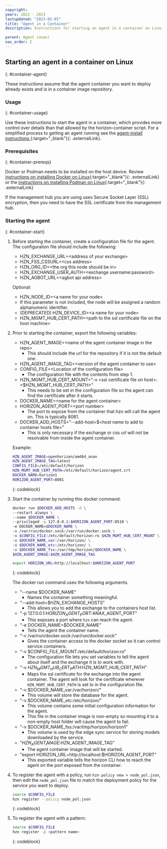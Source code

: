 ```yaml
---
copyright:
years: 2022 - 2023
lastupdated: "2023-02-05"
title: "Agent in a Container"
description: Instructions for starting an agent in a container on Linux

parent: Agent (anax)
nav_order: 2
---
```


## Starting an agent in a container on Linux
{: #container-agent}

These instructions assume that the agent container you want to deploy already exists and is in a container image repository.

### Usage
{: #container-usage}

Use these instructions to start the agent in a container, which provides more control over details than that allowed by the horizon-container script. For a simplified process to getting an agent running see the [agent-install instructions ](https://github.com/open-horizon/anax/tree/master/agent-install){:target="_blank"}{: .externalLink}.

### Prerequisites
{: #container-prereqs}

Docker or Podman needs to be installed on the host device. Review [instructions on installing Docker on Linux](https://docs.docker.com/engine/install/){:target="_blank"}{: .externalLink} or the [instructions on installing Podman on Linux](https://podman.io/getting-started/installation){:target="_blank"}{: .externalLink}

If the management hub you are using uses Secure Socket Layer (SSL) encryption, then you need to have the SSL certificate from the management hub.

### Starting the agent
{: #container-start}

1. Before starting the container, create a configuration file for the agent. The configuration file should include the following:

   * HZN_EXCHANGE_URL=\<address of your exchange\>
   * HZN_FSS_CSSURL=\<css address\>
   * HZN_ORG_ID=\<the org this node should be in\>
   * HZN_EXCHANGE_USER_AUTH=\<exchange username:password\>
   * HZN_AGBOT_URL=\<agbot api address\>

   Optional:

   * HZN_NODE_ID=\<a name for your node\>
   * If this parameter is not included, the node will be assigned a random alphanumeric identifier.
   * (DEPRECATED) HZN_DEVICE_ID=\<a name for your node\>
   * HZN_MGMT_HUB_CERT_PATH=\<path to the ssl certificate file on the host machine\>

2. Prior to starting the container, export the following variables:

   * HZN_AGENT_IMAGE=\<name of the agent container image in the repo\>
     * This should include the url for the repository if it is not the default one.
   * HZN_AGENT_IMAGE_TAG=\<version of the agent container to use\>
   * CONFIG_FILE=\<Location of the configuration file\>
     * The configuration file with the contents from step 1.
   * HZN_MGMT_HUB_CERT_MOUNT="-v \<ssl certificate file on host\>:\<$HZN_MGMT_HUB_CERT_PATH\>"
     * This needs to be set in the configuration file so the agent can find the certificate after it starts.
   * DOCKER_NAME=\<name for the agent container\>
   * HORIZON_AGENT_PORT=\<port number\>
     * The port to expose from the container that hzn will call the agent on. This is typically 8081.
   * DOCKER_ADD_HOSTS="--add-host=$\<host name to add to container hosts file\>"
     * This is only necessary if the exchange or css url will not be resolvable from inside the agent container.

   Example:

   ```bash
   HZN_AGENT_IMAGE=openhorizon/amd64_anax
   HZN_AGENT_IMAGE_TAG=latest
   CONFIG_FILE=/etc/default/horizon
   HZN_MGMT_HUB_CERT_PATH=/etc/default/horizon/agent.crt
   DOCKER_NAME=horizon1
   HORIZON_AGENT_PORT=8081
   ```
   {: codeblock}

3. Start the container by running this docker command:

   ```bash
   docker run $DOCKER_ADD_HOSTS -d \
   --restart always \
   --name $DOCKER_NAME \
   --privileged -p 127.0.0.1:$HORIZON_AGENT_PORT:8510 \
   -e DOCKER_NAME=$DOCKER_NAME \
   -v /var/run/docker.sock:/var/run/docker.sock \
   -v $CONFIG_FILE:/etc/default/horizon:ro $HZN_MGMT_HUB_CERT_MOUNT \
   -v $DOCKER_NAME_var:/var/horizon/ \
   -v $DOCKER_NAME_etc:/etc/horizon/ \
   -v $DOCKER_NAME_fss:/var/tmp/horizon/$DOCKER_NAME \
   $HZN_AGENT_IMAGE:$HZN_AGENT_IMAGE_TAG

   export HORIZON_URL=http://localhost:$HORIZON_AGENT_PORT
   ```
   {: codeblock}

   The docker run command uses the following arguments.

   * "--name $DOCKER_NAME"
     * Names the container something meaningful.
   * "--add-host=$HZN_EXCHANGE_HOSTS"
     * This allows you to add the exchange to the containers host list.
   * "-p 127.0.0.1:$HORIZON_AGENT_PORT:$ANAX_AGENT_PORT"
     * This exposes a port where `hzn` can reach the agent.
   * "-e DOCKER_NAME=$DOCKER_NAME"
     * Tells the agent the container name.
   * "-v /var/run/docker.sock:/var/run/docker.sock"
     * Gives the container access to the docker socket so it can control service containers.
   * "-v $CONFIG_FILE_MOUNT:/etc/default/horizon:ro"
     * The configuration file lets you set variables to tell the agent about itself and the exchange it is to work with.
   * "-v $HZN_MGMT_HUB_CERT_PATH:$HZN_MGMT_HUB_CERT_PATH"
     * Maps the ssl certificate for the exchange into the agent container. The agent will look for the certificate wherever `HZN_MGMT_HUB_CERT_PATH` is set to in the configuration file.
   * "-v $DOCKER_NAME_var:/var/horizon/"
     * This volume will store the database for the agent.
   * "-v $DOCKER_NAME_etc:/etc/horizon/"
     * This volume contains some initial configuration information for the agent.
     * This file in the container image is non-empty so mounting it to a non-empty host folder will cause the agent to fail.
   * "-v $DOCKER_NAME_fss:/var/tmp/horizon/horizon1"
     * This volume is used by the edge sync service for storing models downloaded by the service.
   * "$HZN_AGENT_IMAGE:$HZN_AGENT_IMAGE_TAG"
     * The agent container image that will be started.
   * "export HORIZON_URL=http://localhost:$HORIZON_AGENT_PORT"
     * This exported variable tells the horizon CLI how to reach the agent on the port exposed from the container.

4. To register the agent with a policy, run `hzn policy new > node_pol.json`, then edit the `node_pol.json` file to match the deployment policy for the service you want to deploy.

   ```bash
   source $CONFIG_FILE
   hzn register --policy node_pol.json
   ```
   {: codeblock}

5. To register the agent with a pattern:

   ```bash
   source $CONFIG_FILE
   hzn register -p <pattern name>
   ```
   {: codeblock}
